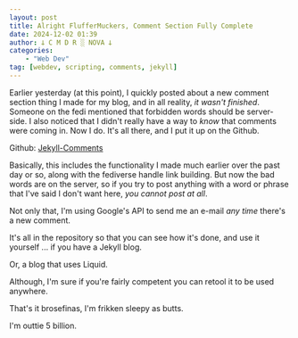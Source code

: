 ```yaml
---
layout: post
title: Alright FlufferMuckers, Comment Section Fully Complete
date: 2024-12-02 01:39
author: 𐕣 C M D R ░ NOVA 𐕣
categories:
    - "Web Dev"
tag: [webdev, scripting, comments, jekyll]
---
```

Earlier yesterday (at this point), I quickly posted about a new comment section thing I made for my blog, and in all reality, *it wasn't finished*. Someone on the fedi mentioned that forbidden words should be server-side. I also noticed that I didn't really have a way to *know* that comments were coming in. Now I do. It's all there, and I put it up on the Github.

Github: <a href="https://github.com/cmdr-nova/Jekyll-Comments" target="_blank">Jekyll-Comments</a>

Basically, this includes the functionality I made much earlier over the past day or so, along with the fediverse handle link building. But now the bad words are on the server, so if you try to post anything with a word or phrase that I've said I don't want here, *you cannot post at all*.

Not only that, I'm using Google's API to send me an e-mail *any time* there's a new comment.

It's all in the repository so that you can see how it's done, and use it yourself ... if you have a Jekyll blog.

Or, a blog that uses Liquid.

Although, I'm sure if you're fairly competent you can retool it to be used anywhere.

That's it brosefinas, I'm frikken sleepy as butts.

I'm outtie 5 billion.